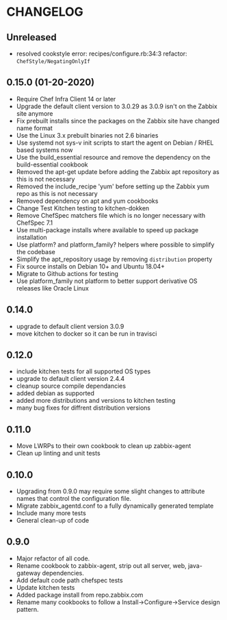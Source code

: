 # CHANGELOG

## Unreleased

- resolved cookstyle error: recipes/configure.rb:34:3 refactor: `ChefStyle/NegatingOnlyIf`

## 0.15.0 (01-20-2020)

- Require Chef Infra Client 14 or later
- Upgrade the default client version to 3.0.29 as 3.0.9 isn't on the Zabbix site anymore
- Fix prebuilt installs since the packages on the Zabbix site have changed name format
- Use the Linux 3.x prebuilt binaries not 2.6 binaries
- Use systemd not sys-v init scripts to start the agent on Debian / RHEL based systems now
- Use the build_essential resource and remove the dependency on the build-essential cookbook
- Removed the apt-get update before adding the Zabbix apt repository as this is not necessary
- Removed the include_recipe 'yum' before setting up the Zabbix yum repo as this is not necessary
- Removed dependency on apt and yum cookbooks
- Change Test Kitchen testing to kitchen-dokken
- Remove ChefSpec matchers file which is no longer necessary with ChefSpec 7.1
- Use multi-package installs where available to speed up package installation
- Use platform? and platform_family? helpers where possible to simplify the codebase
- Simplify the apt_repository usage by removing `distribution` property
- Fix source installs on Debian 10+ and Ubuntu 18.04+
- Migrate to Github actions for testing
- Use platform_family not platform to better support derivative OS releases like Oracle Linux

## 0.14.0

- upgrade to default client version 3.0.9
- move kitchen to docker so it can be run in travisci

## 0.12.0

- include kitchen tests for all supported OS types
- upgrade to default client version 2.4.4
- cleanup source compile dependancies
- added debian as supported
- added more distributions and versions to kitchen testing
- many bug fixes for diffrent distribution versions

## 0.11.0

- Move LWRPs to their own cookbook to clean up zabbix-agent
- Clean up linting and unit tests

## 0.10.0

- Upgrading from 0.9.0 may require some slight changes to attribute names that control the configuration file.
- Migrate zabbix_agentd.conf to a fully dynamically generated template
- Include many more tests
- General clean-up of code

## 0.9.0

- Major refactor of all code.
- Rename cookbook to zabbix-agent, strip out all server, web, java-gateway dependencies.
- Add default code path chefspec tests
- Update kitchen tests
- Added package install from repo.zabbix.com
- Rename many cookbooks to follow a Install->Configure->Service design pattern.
